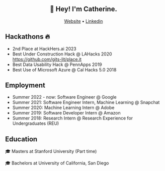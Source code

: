 <h2 align="center">👋 Hey! I'm Catherine.</h2>
<p align="center">
  <a href="https://catherinelee274.github.io/">Website</a> •
  <a href="https://www.linkedin.com/in/~catherine/">Linkedin</a>
</p>
<!-- ## Skills and technology -->

<!-- <table>
<tr><td>Languages</td><td><strong>JavaScript</strong>, Python, Perl, C, Emacs lisp, bash, some Scala and Elixir</td></tr>
<tr><td>Libs & frameworks</td><td><strong>Ember</strong>, <strong>React</strong>, <strong>Node.js</strong>, <strong>Vanilla JS</strong>, CanJS, ExtJS/Sencha, JQuery</td></tr>
<tr><td>Web</td><td>HTML5, CSS3, ES2015+</td></tr>
<tr><td>VCS</td><td><strong>git</strong> + github/gitlab, cvs</td></tr>
<tr><td>Databases</td><td>MySQL, SQLite</td></tr>
<tr><td>Computer Ethics</td><td>Ethical analysis, expert knowledge of ethics and rationality</td></tr>
<tr><td>Others</td><td>Expert in logic, diversity-in-tech enthusiast</td></tr>
</table> -->
## Hackathons :fire:
* 2nd Place at HackHers.ai 2023
* Best Under Construction Hack @ LAHacks 2020 https://github.com/gits-lit/place.it
* Best Data Usability Hack @ PennApps 2019 
* Best Use of Microsoft Azure @ Cal Hacks 5.0 2018 

## Employment
* Summer 2022 - now: Software Engineer @ Google
* Summer 2021: Software Engineer Intern, Machine Learning @ Snapchat
* Summer 2020: Machine Learning Intern @ Adobe
* Summer 2019: Software Developer Intern @ Amazon
* Summer 2018: Research Intern @ Research Experience for Undergraduates (REU)

## Education
:mortar_board: Masters at Stanford University (Part time) 

:mortar_board: Bachelors at University of California, San Diego
